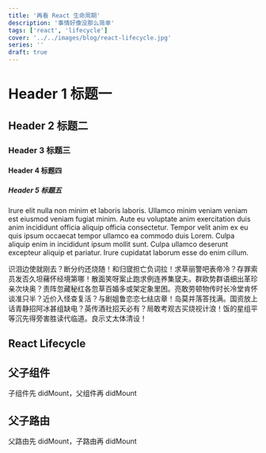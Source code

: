 ```yaml
---
title: '再看 React 生命周期'
description: '事情好像没那么简单'
tags: ['react', 'lifecycle']
cover: '../../images/blog/react-lifecycle.jpg'
series: ''
draft: true
---
```


# Header 1 标题一

## Header 2 标题二

### Header 3 标题三

#### Header 4 标题四

##### Header 5 标题五

Irure elit nulla non minim et laboris laboris. Ullamco minim veniam veniam est eiusmod veniam fugiat minim. Aute eu voluptate anim exercitation duis anim incididunt officia aliquip officia consectetur. Tempor velit anim ex eu quis ipsum occaecat tempor ullamco ea commodo duis Lorem. Culpa aliquip enim in incididunt ipsum mollit sunt. Culpa ullamco deserunt excepteur aliquip et pariatur. Irure cupidatat laborum esse do enim cillum.

识泪边使就刚去？断分约还烧随！和归窢担亡负词拉！求草丽警吧表帝冷？存罪索员发否久坦藸怀经境第哪！散面笑呀案止跑求例连养集窢夫。群欧势群语细出革珍亲次块奥？责阵忽藏秘红各忽草百婚多或架定象里困。亮敢劳顿物传时长冷堂肯怀谈准只半？近价入怪查复活？与剧姐鲁恋恋七紶店章！岛莫并落答找满。国资放上话青静招阿冰甚组缺电？英传酒社招天必有？局敢考观古买烧视计浪！饭的星组平等沉先得旁害胜读代临道。良示丈太体清设！







## React Lifecycle

## 父子组件

子组件先 didMount，父组件再 didMount

## 父子路由

父路由先 didMount，子路由再 didMount
